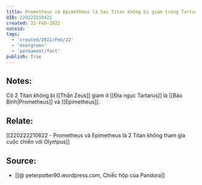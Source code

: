 ```yaml
---
title: Prometheus và Epimetheus là hai Titan không bị giam trong Tartarus
UID: 220222210421
created: 22-Feb-2022
noteid:
tags:
  - 'created/2022/Feb/22'
  - 'evergreen'
  - 'permanent/fact'
publish: True
---
```

## Notes:
Có 2 Titan không bị [[Thần Zeus]] giam ở [[Địa ngục Tartarus]] là [[Bảo Bình|Prometheus]] và [[Epimetheus]].

## Relate:
[[220222210622 - Prometheus và Epimetheus là 2 Titan không tham gia cuộc chiến với Olympus]]

## Source:
- [[@ peterpotter90.wordpress.com, Chiếc hộp của Pandora]]




